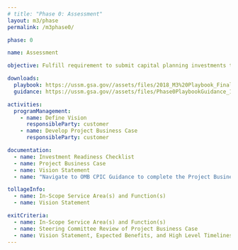 ```yaml
---
# title: "Phase 0: Assessment"
layout: m3/phase
permalink: /m3phase0/

phase: 0

name: Assessment

objective: Fulfill requirement to submit capital planning investments though Capital Planning and Investment Control (CPIC) process with required additional information.

downloads:
  playbook: https://ussm.gsa.gov//assets/files/2018_M3%20Playbook_Final_Phase%200.pdf
  guidance: https://ussm.gsa.gov//assets/files/Phase0PlaybookGuidance_10.05.18FINAL.pdf

activities:
  programManagement:
    - name: Define Vision
      responsibleParty: customer
    - name: Develop Project Business Case
      responsibleParty: customer

documentation:
  - name: Investment Readiness Checklist
  - name: Project Business Case
  - name: Vision Statement
  - name: "Navigate to OMB CPIC Guidance to complete the Project Business Case by clicking <a href='https://www.google.com/url?q=https://www.whitehouse.gov/wp-content/uploads/2018/06/fy-2020-it-budget-guidance.pdf&sa=D&source=hangouts&ust=1556303168003000&usg=AFQjCNFfUa_kCwa-W4t9gb3CHJQrQLIYSw'>here</a>."

tollageInfo:
  - name: In-Scope Service Area(s) and Function(s)
  - name: Vision Statement

exitCriteria:
  - name: In-Scope Service Area(s) and Function(s)
  - name: Steering Committee Review of Project Business Case
  - name: Vision Statement, Expected Benefits, and High Level Timelines
---
```

